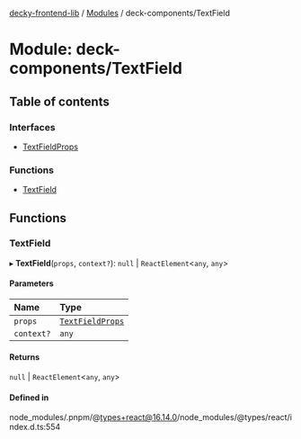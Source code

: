 [decky-frontend-lib](../README.md) / [Modules](../modules.md) / deck-components/TextField

# Module: deck-components/TextField

## Table of contents

### Interfaces

- [TextFieldProps](../interfaces/deck_components_TextField.TextFieldProps.md)

### Functions

- [TextField](deck_components_TextField.md#textfield)

## Functions

### TextField

▸ **TextField**(`props`, `context?`): ``null`` \| `ReactElement`<`any`, `any`\>

#### Parameters

| Name | Type |
| :------ | :------ |
| `props` | [`TextFieldProps`](../interfaces/deck_components_TextField.TextFieldProps.md) |
| `context?` | `any` |

#### Returns

``null`` \| `ReactElement`<`any`, `any`\>

#### Defined in

node_modules/.pnpm/@types+react@16.14.0/node_modules/@types/react/index.d.ts:554
